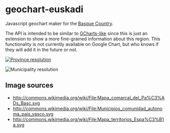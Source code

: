 geochart-euskadi
================

Javascript geochart maker for the [Basque Country](http://en.wikipedia.org/wiki/Basque_Country_(autonomous_community)).

The API is intended to be similar to [GCharts-like](https://developers.google.com/chart/interactive/docs/gallery/geochart) since this is just an extension to show a more fine-grained information about this region.
This functionality is not currently available on Google Chart, but who knows if they will add it in the future or not.

<a href="http://imgur.com/a/gcbK3"><img src="http://i.imgur.com/WDYMoKil.png" title="Province resolution"/></a>

<img src="http://i.imgur.com/JBJqBl5l.png" title="Municipality resolution"/>



Image sources
-------------

 * http://commons.wikimedia.org/wiki/File:Mapa_comarcal_del_Pa%C3%ADs_Basc.svg
 * http://commons.wikimedia.org/wiki/File:Municipios_comunidad_autonoma_pais_vasco.svg
 * http://commons.wikimedia.org/wiki/File:Mapa_territorios_Espa%C3%B1a.svg
